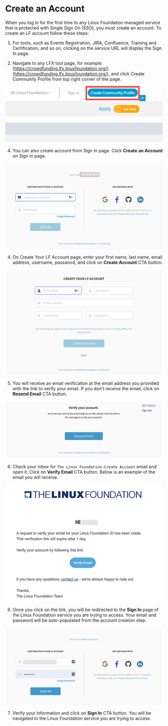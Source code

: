 # Create an Account

When you log in for the first time to any Linux Foundation managed service that is protected with Single Sign On \(SSO\),  you must create an account. To create an LF account follow these steps: 

1. For tools, such as Events Registration, JIRA, Confluence, Training and Certification, and so on, clicking on the service URL will display the Sign In page.

3. Navigate to any LFX tool page, for example [https://crowdfunding.lfx.linuxfoundation.org/](https://crowdfunding.lfx.linuxfoundation.org/), and click Create Community Profile from top right corner of the page.

![Create Community Profile](../.gitbook/assets/create-community-profile.png)

4. You can also create account from Sign In page. Click **Create an Account** on Sign in page.

![Create an account](../.gitbook/assets/new-sso.png)

4. On Create Your LF Account page, enter your first name, last name, email address, username, password, and click on **Create Account** CTA button.

![](../.gitbook/assets/create-account.png)

5. You will receive an email verification at the email address you provided with the link to verify your email.  If you don't receive the email, click on **Resend Email** CTA button.

![Verify Your Account Page](../.gitbook/assets/verify-email.png)

6. Check your inbox for `The Linux Foundation:Create Account` email and open it. Click on **Verify Email** CTA button. Below is an example of the email you will receive. 

![Email Verification Message](../.gitbook/assets/verification-email.png)

 6. Once you click on the link, you will be redirected to the **Sign In** page of the Linux Foundation service you are trying to access. Your email and password will be auto-populated from the account creation step.          

![](../.gitbook/assets/login-after-email-verification.png)

7. Verify your information and click on **Sign In** CTA button. You will be navigated to the Linux Foundation service you are trying to access

